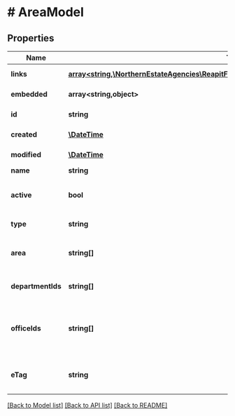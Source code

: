 # # AreaModel

## Properties

Name | Type | Description | Notes
------------ | ------------- | ------------- | -------------
**links** | [**array<string,\NorthernEstateAgencies\ReapitFoundationsClient\Model\InlineResponse200Links>**](InlineResponse200Links.md) |  | [optional] [readonly]
**embedded** | **array<string,object>** |  | [optional] [readonly]
**id** | **string** | The unique identifier of the area | [optional]
**created** | [**\DateTime**](\DateTime.md) | The date and time when the area was created | [optional]
**modified** | [**\DateTime**](\DateTime.md) | The date and time when the area was last modified | [optional]
**name** | **string** | The name of the area | [optional]
**active** | **bool** | A flag denoting whether the area can currently be selected against properties and applicants | [optional]
**type** | **string** | The type of area (postcodes/polygon/group) | [optional]
**area** | **string[]** | The location details (comma delimited list of postcodes, group ids or lat/long coordinate groups) | [optional]
**departmentIds** | **string[]** | A collection of unique identifiers of departments associated to the area | [optional]
**officeIds** | **string[]** | A collection of unique identifiers of offices attached to the area. The first item in the collection is considered the primary office | [optional]
**eTag** | **string** | The ETag for the current version of the area. Used for managing update concurrency | [optional] [readonly]

[[Back to Model list]](../../README.md#models) [[Back to API list]](../../README.md#endpoints) [[Back to README]](../../README.md)
